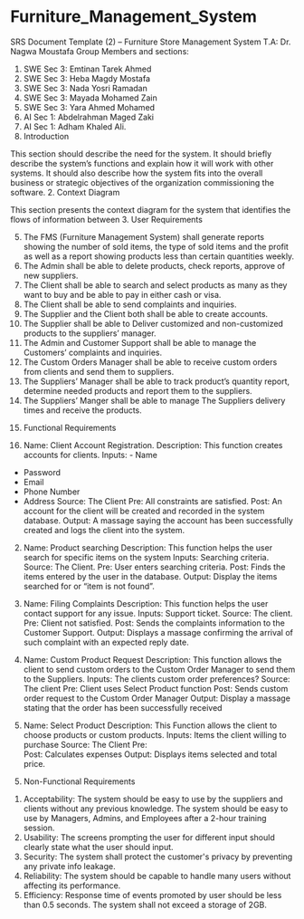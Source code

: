 # Furniture_Management_System

SRS Document Template
(2) – Furniture Store Management System
T.A: Dr. Nagwa Moustafa
Group Members and sections:
1.	SWE Sec 3: Emtinan Tarek Ahmed
2.	SWE Sec 3: Heba Magdy Mostafa
3.	SWE Sec 3: Nada Yosri Ramadan
4.	SWE Sec 3: Mayada Mohamed Zain
5.	SWE Sec 3: Yara Ahmed Mohamed
6.	AI Sec 1: Abdelrahman Maged Zaki
7.	AI Sec 1: Adham Khaled Ali.
 
1. Introduction

This section should describe the need for the system. It should briefly describe the system’s functions
and explain how it will work with other systems. It should also describe how the system fits into the
overall business or strategic objectives of the organization commissioning the software.
2. Context Diagram

This section presents the context diagram for the system that identifies the flows of information between
3. User Requirements

5)	The FMS (Furniture Management System) shall generate reports showing the number of sold items, the type of sold items and the profit as well as a report showing products less than certain quantities weekly.
6)	The Admin shall be able to delete products, check reports, approve of new suppliers. 
7)	The Client shall be able to search and select products as many as they want to buy and be able to pay in either cash or visa.
8)	The Client shall be able to send complaints and inquiries.
9)	The Supplier and the Client both shall be able to create accounts.
10)	The Supplier shall be able to Deliver customized and non-customized products to the suppliers’ manager.
11)	The Admin and Customer Support shall be able to manage the Customers’ complaints and inquiries.
12)	The Custom Orders Manager shall be able to receive custom orders from clients and send them to suppliers.
13)	The Suppliers’ Manager shall be able to track product’s quantity report, determine needed products and report them to the suppliers.
14)	The Suppliers’ Manger shall be able to manage The Suppliers delivery times and receive the products.
15. Functional Requirements
16)	Name: Client Account Registration.
Description: This function creates accounts for clients.
Inputs: - Name
-	Password
-	Email
-	Phone Number
-	Address
Source: The Client
Pre: All constraints are satisfied.
Post: An account for the client will be created and recorded in the system database.
Output: A massage saying the account has been successfully created and logs the client into the system.
2)	 Name: Product searching
Description: This function helps the user search for specific items on the system
Inputs: Searching criteria.
Source: The Client.
Pre: User enters searching criteria.
Post: Finds the items entered by the user in the database.
Output: Display the items searched for or “item is not found”.
3)	Name: Filing Complaints
Description: This function helps the user contact support for any issue.
Inputs: Support ticket.
Source: The client.
Pre: Client not satisfied.
Post: Sends the complaints information to the Customer Support.
Output: Displays a massage confirming the arrival of such complaint with an expected reply date.

4)	Name: Custom Product Request
Description: This function allows the client to send custom orders to the Custom Order Manager to send them to the Suppliers.
Inputs: The clients custom order preferences?
Source: The client
Pre: Client uses Select Product function
Post: Sends custom order request to the Custom Order Manager
Output: Display a massage stating that the order has been successfully received
5)	Name: Select Product
Description:  This Function allows the client to choose products or custom products.
Inputs: Items the client willing to purchase
Source: The Client 
Pre:  
Post: Calculates expenses
Output: Displays items selected and total price.
5. Non-Functional Requirements
1)	Acceptability: The system should be easy to use by the suppliers and clients without any previous knowledge. The system should be easy to use by Managers, Admins, and Employees after a 2-hour training session.
2)	 Usability: The screens prompting the user for different input should clearly state what the user should input.
3)	 Security: The system shall protect the customer's privacy by preventing any private info leakage.
4)	 Reliability: The system should be capable to handle many users without affecting its performance.
5)	Efficiency: Response time of events promoted by user should be less than 0.5 seconds. The system shall not exceed a storage of 2GB.

